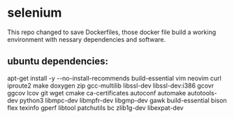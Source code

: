 # selenium
This repo changed to save Dockerfiles, those docker file build a working environment with nessary dependencies and software.


## ubuntu dependencies:

apt-get install -y --no-install-recommends build-essential vim neovim curl iproute2 make doxygen zip gcc-multilib libssl-dev libssl-dev:i386 gcovr ggcov lcov git wget cmake ca-certificates autoconf automake autotools-dev python3 libmpc-dev libmpfr-dev libgmp-dev gawk build-essential bison flex texinfo gperf libtool patchutils bc zlib1g-dev libexpat-dev

